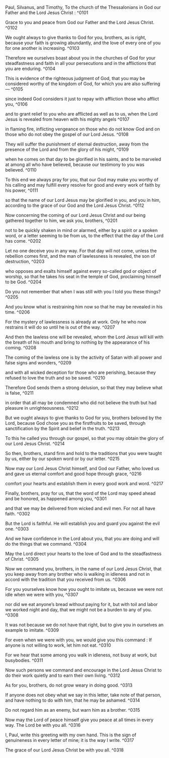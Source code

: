 

Paul, Silvanus, and Timothy, To the church of the Thessalonians in God our Father and the Lord Jesus Christ : ^0101

Grace to you and peace from God our Father and the Lord Jesus Christ. ^0102

We ought always to give thanks to God for you, brothers, as is right, because your faith is growing abundantly, and the love of every one of you for one another is increasing. ^0103

Therefore we ourselves boast about you in the churches of God for your steadfastness and faith in all your persecutions and in the afflictions that you are enduring. ^0104

This is evidence of the righteous judgment of God, that you may be considered worthy of the kingdom of God, for which you are also suffering — ^0105

since indeed God considers it just to repay with affliction those who afflict you, ^0106

and to grant relief to you who are afflicted as well as to us, when the Lord Jesus is revealed from heaven with his mighty angels ^0107

in flaming fire, inflicting vengeance on those who do not know God and on those who do not obey the gospel of our Lord Jesus. ^0108

They will suffer the punishment of eternal destruction, away from the presence of the Lord and from the glory of his might, ^0109

when he comes on that day to be glorified in his saints, and to be marveled at among all who have believed, because our testimony to you was believed. ^0110

To this end we always pray for you, that our God may make you worthy of his calling and may fulfill every resolve for good and every work of faith by his power, ^0111

so that the name of our Lord Jesus may be glorified in you, and you in him, according to the grace of our God and the Lord Jesus Christ. ^0112



Now concerning the coming of our Lord Jesus Christ and our being gathered together to him, we ask you, brothers, ^0201

not to be quickly shaken in mind or alarmed, either by a spirit or a spoken word, or a letter seeming to be from us, to the effect that the day of the Lord has come. ^0202

Let no one deceive you in any way. For that day will not come, unless the rebellion comes first, and the man of lawlessness is revealed, the son of destruction, ^0203

who opposes and exalts himself against every so-called god or object of worship, so that he takes his seat in the temple of God, proclaiming himself to be God. ^0204

Do you not remember that when I was still with you I told you these things? ^0205

And you know what is restraining him now so that he may be revealed in his time. ^0206

For the mystery of lawlessness is already at work. Only he who now restrains it will do so until he is out of the way. ^0207

And then the lawless one will be revealed, whom the Lord Jesus will kill with the breath of his mouth and bring to nothing by the appearance of his coming. ^0208

The coming of the lawless one is by the activity of Satan with all power and false signs and wonders, ^0209

and with all wicked deception for those who are perishing, because they refused to love the truth and so be saved. ^0210

Therefore God sends them a strong delusion, so that they may believe what is false, ^0211

in order that all may be condemned who did not believe the truth but had pleasure in unrighteousness. ^0212

But we ought always to give thanks to God for you, brothers beloved by the Lord, because God chose you as the firstfruits to be saved, through sanctification by the Spirit and belief in the truth. ^0213

To this he called you through our gospel, so that you may obtain the glory of our Lord Jesus Christ. ^0214

So then, brothers, stand firm and hold to the traditions that you were taught by us, either by our spoken word or by our letter. ^0215

Now may our Lord Jesus Christ himself, and God our Father, who loved us and gave us eternal comfort and good hope through grace, ^0216

comfort your hearts and establish them in every good work and word. ^0217



Finally, brothers, pray for us, that the word of the Lord may speed ahead and be honored, as happened among you, ^0301

and that we may be delivered from wicked and evil men. For not all have faith. ^0302

But the Lord is faithful. He will establish you and guard you against the evil one. ^0303

And we have confidence in the Lord about you, that you are doing and will do the things that we command. ^0304

May the Lord direct your hearts to the love of God and to the steadfastness of Christ. ^0305

Now we command you, brothers, in the name of our Lord Jesus Christ, that you keep away from any brother who is walking in idleness and not in accord with the tradition that you received from us. ^0306

For you yourselves know how you ought to imitate us, because we were not idle when we were with you, ^0307

nor did we eat anyone’s bread without paying for it, but with toil and labor we worked night and day, that we might not be a burden to any of you. ^0308

It was not because we do not have that right, but to give you in ourselves an example to imitate. ^0309

For even when we were with you, we would give you this command : If anyone is not willing to work, let him not eat. ^0310

For we hear that some among you walk in idleness, not busy at work, but busybodies. ^0311

Now such persons we command and encourage in the Lord Jesus Christ to do their work quietly and to earn their own living. ^0312

As for you, brothers, do not grow weary in doing good. ^0313

If anyone does not obey what we say in this letter, take note of that person, and have nothing to do with him, that he may be ashamed. ^0314

Do not regard him as an enemy, but warn him as a brother. ^0315

Now may the Lord of peace himself give you peace at all times in every way. The Lord be with you all. ^0316

I, Paul, write this greeting with my own hand. This is the sign of genuineness in every letter of mine; it is the way I write. ^0317

The grace of our Lord Jesus Christ be with you all. ^0318


